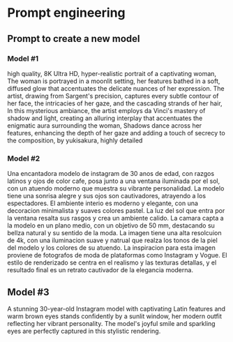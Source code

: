 # Prompt engineering

## Prompt to create a new model

### Model #1
high quality, 8K Ultra HD, hyper-realistic portrait of a captivating woman, The woman is portrayed in a moonlit setting, her features bathed in a soft, diffused glow that accentuates the delicate nuances of her expression. The artist, drawing from Sargent's precision, captures every subtle contour of her face, the intricacies of her gaze, and the cascading strands of her hair, In this mysterious ambiance, the artist employs da Vinci's mastery of shadow and light, creating an alluring interplay that accentuates the enigmatic aura surrounding the woman, Shadows dance across her features, enhancing the depth of her gaze and adding a touch of secrecy to the composition, by yukisakura, highly detailed 

### Model #2
Una encantadora modelo de instagram de 30 anos de edad, con razgos latinos y ojos de color cafe, posa junto a una ventana iluminada por el sol, con un atuendo moderno que muestra su vibrante personalidad. La modelo tiene una sonrisa alegre y sus ojos son cautivadores, atrayendo a los espectadores. El ambiente interio es moderno y elegante, con una decoracion minimalista y suaves colores pastel. La luz del sol que entra por la ventana resalta sus rasgos y crea un ambiente calido. La camara capta a la modelo en un plano medio, con un objetivo de 50 mm, destacando su bellza natural y su sentido de la moda. La imagen tiene una alta resolcuion de 4k, con una iluminacion suave y natrual que realza los tonos de la piel del modelo y los colores de su atuendo. La inspiracion para esta imagen proviene de fotografos de moda de plataformas como Instagram y Vogue. El estilo de renderizado se centra en el realismo y las texturas detallas, y el resultado final es un retrato cautivador de la elegancia moderna. 


## Model #3
A stunning 30-year-old Instagram model with captivating Latin features and warm brown eyes stands confidently by a sunlit window, her modern outfit reflecting her vibrant personality. The model's joyful smile and sparkling eyes are perfectly captured in this stylistic rendering.
